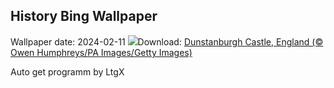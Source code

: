 ## History Bing Wallpaper
Wallpaper date: 2024-02-11
![](https://www.bing.com/th?id=OHR.DarkSkiesFestivalUK_EN-GB6799040204_UHD.jpg&w=1000)Download: [Dunstanburgh Castle, England (© Owen Humphreys/PA Images/Getty Images)](https://www.bing.com/th?id=OHR.DarkSkiesFestivalUK_EN-GB6799040204_UHD.jpg)

Auto get programm by LtgX
